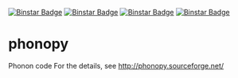 [![Binstar Badge](https://binstar.org/jochym/phonopy/badges/version.svg)](https://binstar.org/jochym/phonopy)
[![Binstar Badge](https://binstar.org/jochym/phonopy/badges/downloads.svg)](https://binstar.org/jochym/phonopy)
[![Binstar Badge](https://binstar.org/jochym/phonopy/badges/installer/conda.svg)](https://conda.binstar.org/jochym/phonopy)
[![Binstar Badge](https://binstar.org/jochym/phonopy/badges/build.svg)](https://binstar.org/jochym/phonopy/builds)

phonopy
=======

Phonon code
For the details, see http://phonopy.sourceforge.net/
